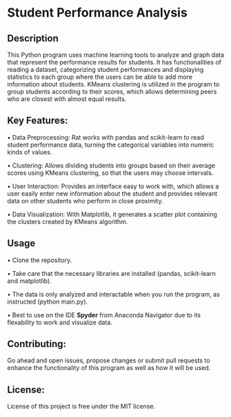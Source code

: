 # Student Performance Analysis

## Description

This Python program uses machine learning tools to analyze and graph data that represent the performance results for students. It has functionalities of reading a dataset, categorizing student performances and displaying statistics to each group where the users can be able to add more information about students. KMeans clustering is utilized in the program to group students according to their scores, which allows determining peers who are closest with almost equal results.

## Key Features:

  • Data Preprocessing: Rat works with pandas and scikit-learn to read student performance data, turning the categorical variables into numeric kinds of values.

  • Clustering: Allows dividing students into groups based on their average scores using KMeans clustering, so that the users may choose intervals.

  • User Interaction: Provides an interface easy to work with, which allows a user easily enter new information about the student and provides relevant data on other students who perform in close proximity.

  • Data Visualization: With Matplotlib, it generates a scatter plot containing the clusters created by KMeans algorithm.

## Usage

  • Clone the repository.

  • Take care that the necessary libraries are installed (pandas, scikit-learn and matplotlib).

  • The data is only analyzed and interactable when you run the program, as instructed (python main.py).

  • Best to use on the IDE **Spyder** from Anaconda Navigator due to its flexability to work and visualize data.

## Contributing:

Go ahead and open issues, propose changes or submit pull requests to enhance the functionality of this program as well as how it will be used.

## License:
License of this project is free under the MIT license.
